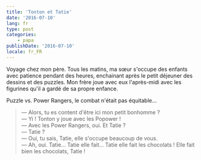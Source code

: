 ```yaml
---
title: 'Tonton et Tatie'
date: '2016-07-10'
lang: fr
type: post
categories:
    - papa
publishDate: '2016-07-10'
locale: fr_FR
---
```


Voyage chez mon père. Tous les matins, ma sœur s'occupe des enfants avec patience pendant des heures, enchainant après le petit déjeuner des dessins et des puzzles. Mon frère joue avec eux l'après-midi avec les figurines qu'il a gardé de sa propre enfance.

Puzzle vs. Power Rangers, le combat n'était pas équitable…

<!-- more -->

> — Alors, tu es content d'être ici mon petit bonhomme ?  
> — Yi ! Tonton y joue avec les Popower !  
> — Avec les Power Rangers, oui. Et Tatie ?  
> — Tatie ?  
> — Oui, tu sais, Tatie, elle s'occupe beaucoup de vous.  
> — Ah, oui. Tatie… Tatie elle fait… Tatie elle fait les chocolats ! Elle fait bien les chocolats, Tatie !
